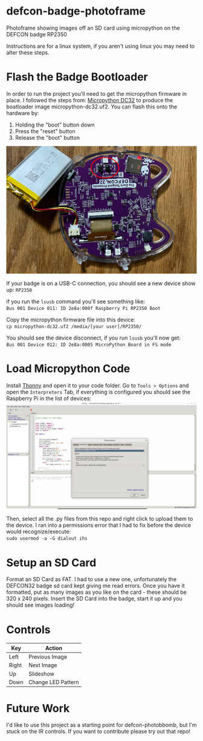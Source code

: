 # defcon-badge-photoframe
Photoframe showing images off an SD card using micropython on the DEFCON badge RP2350

Instructions are for a linux system, if you aren't using linux you may need to alter these steps.

# Flash the Badge Bootloader

In order to run the project you'll need to get the micropython firmware in place. I followed the steps from: [Micropython DC32](
https://github.com/p0ns/micropython-dc32) to produce the boatloader image micropython-dc32.uf2. You can flash this onto the hardware by:
1. Holding the "boot" button down
2. Press the "reset" button
3. Release the "boot" button

![badge buttons](images/badge%20buttons.jpg)

If your badge is on a USB-C connection, you should see a new device show up:
`RP2350`

if you run the `lsusb` command you'll see something like:  
`Bus 001 Device 011: ID 2e8a:000f Raspberry Pi RP2350 Boot`  



Copy the micropython firmware file into this device:  
`cp micropython-dc32.uf2 /media/[your user]/RP2350/`

You should see the device disconnect, if you run `lsusb` you'll now get:  
`Bus 001 Device 012: ID 2e8a:0005 MicroPython Board in FS mode`

# Load Micropython Code

Install [Thonny](https://thonny.org/) and open it to your code folder. Go to `Tools > Options` and open the `Interpreters` Tab, if everything is configured you should see the Raspberry Pi in the list of devices:
![Thonny Config](images/Thonny%20Config.png)


Then, select all the .py files from this repo and right click to upload them to the device. I ran into a permissions error that I had to fix before the device would recognize/execute:  
`sudo usermod -a -G dialout ihs`

# Setup an SD Card

Format an SD Card as FAT. I had to use a new one, unfortunately the DEFCON32 badge sd card kept giving me read errors. Once you have it formatted, put as many images as you like on the card - these should be 320 x 240 pixels. Insert the SD Card into the badge, start it up and you should see images loading!

# Controls

| Key | Action |
| --- | ----- |
| Left | Previous Image |
| Right | Next Image |
| Up | Slideshow |
| Down | Change LED Pattern |

# Future Work

I'd like to use this project as a starting point for defcon-photobbomb, but I'm stuck on the IR controls. If you want to contribute please try out that repo!
